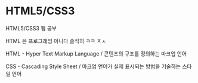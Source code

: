 # HTML5/CSS3
HTML5/CSS3 웹 공부

HTML 은 프로그래밍 아니다 솔직히 ㅋㅋ
ㅈㅅ

HTML - Hyper Text Markup Language / 콘텐츠의 구조를 정의하는 마크업 언어

CSS - Cascading Style Sheet / 마크업 언어가 실제 표시되는 방법을 기술하는 스타일 언어
